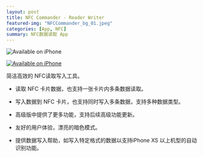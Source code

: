 ```yaml
---
layout: post
title: NFC Commander - Reader Writer
featured-img: "NFCCommander_bg_01.jpeg"
categories: [App, NFC]
summary: NFC数据读取 App
---
```


![Available on iPhone](https://grlover.com/assets/img/posts/NFCCommander_bg_02.jpeg)

[![Available on iPhone](https://grlover.com/assets/img/posts/download_btn.jpg)](https://apps.apple.com/cn/app/nfc-commander-reader-writer/id1557108618)

简洁高效的 NFC读取写入工具。

* 读取 NFC 卡片数据，也支持一张卡片内多条数据读取。

* 写入数据到 NFC 卡片，也支持同时写入多条数据，支持多种数据类型。

* 高级版中提供了更多功能，支持后续高级功能更新。

* 友好的用户体验，漂亮的暗色模式。

* 提供数据写入帮助，如写入特定格式的数据以支持iPhone XS 以上机型的自动识别功能。